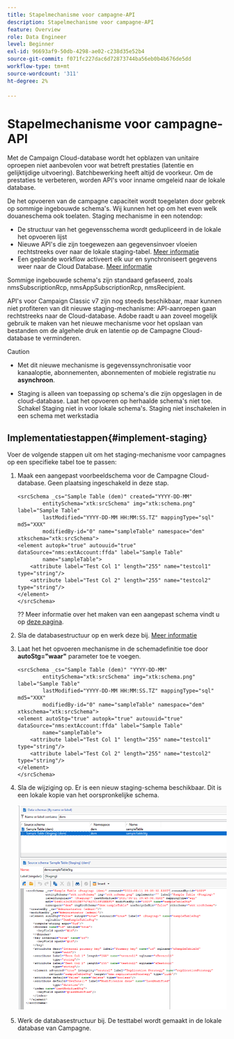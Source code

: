 ```yaml
---
title: Stapelmechanisme voor campagne-API
description: Stapelmechanisme voor campagne-API
feature: Overview
role: Data Engineer
level: Beginner
exl-id: 96693af9-50db-4298-ae02-c238d35e52b4
source-git-commit: f071fc227dac6d72873744ba56eb0b4b676de5dd
workflow-type: tm+mt
source-wordcount: '311'
ht-degree: 2%

---
```


# Stapelmechanisme voor campagne-API

Met de Campaign Cloud-database wordt het opblazen van unitaire oproepen niet aanbevolen voor wat betreft prestaties (latentie en gelijktijdige uitvoering). Batchbewerking heeft altijd de voorkeur. Om de prestaties te verbeteren, worden API&#39;s voor inname omgeleid naar de lokale database.

De het opvoeren van de campagne capaciteit wordt toegelaten door gebrek op sommige ingebouwde schema&#39;s. Wij kunnen het op om het even welk douaneschema ook toelaten. Staging mechanisme in een notendop:

* De structuur van het gegevensschema wordt gedupliceerd in de lokale het opvoeren lijst
* Nieuwe API&#39;s die zijn toegewezen aan gegevensinvoer vloeien rechtstreeks over naar de lokale staging-tabel. [Meer informatie](new-apis.md)
* Een geplande workflow activeert elk uur en synchroniseert gegevens weer naar de Cloud Database. [Meer informatie](../config/replication.md)

Sommige ingebouwde schema&#39;s zijn standaard gefaseerd, zoals nmsSubscriptionRcp, nmsAppSubscriptionRcp, nmsRecipient.

API&#39;s voor Campaign Classic v7 zijn nog steeds beschikbaar, maar kunnen niet profiteren van dit nieuwe staging-mechanisme: API-aanroepen gaan rechtstreeks naar de Cloud-database. Adobe raadt u aan zoveel mogelijk gebruik te maken van het nieuwe mechanisme voor het opslaan van bestanden om de algehele druk en latentie op de Campagne Cloud-database te verminderen.

>[!CAUTION]
>
>* Met dit nieuwe mechanisme is gegevenssynchronisatie voor kanaaloptie, abonnementen, abonnementen of mobiele registratie nu **asynchroon**.
>
>* Staging is alleen van toepassing op schema&#39;s die zijn opgeslagen in de cloud-database. Laat het opvoeren op herhaalde schema&#39;s niet toe. Schakel Staging niet in voor lokale schema&#39;s. Staging niet inschakelen in een schema met werkstadia

>


## Implementatiestappen{#implement-staging}

Voer de volgende stappen uit om het staging-mechanisme voor campagnes op een specifieke tabel toe te passen:

1. Maak een aangepast voorbeeldschema voor de Campagne Cloud-database. Geen plaatsing ingeschakeld in deze stap.

   ```
   <srcSchema _cs="Sample Table (dem)" created="YYYY-DD-MM"
           entitySchema="xtk:srcSchema" img="xtk:schema.png" label="Sample Table"
           lastModified="YYYY-DD-MM HH:MM:SS.TZ" mappingType="sql" md5="XXX"
           modifiedBy-id="0" name="sampleTable" namespace="dem" xtkschema="xtk:srcSchema">
   <element autopk="true" autouuid="true" dataSource="nms:extAccount:ffda" label="Sample Table"
           name="sampleTable">
       <attribute label="Test Col 1" length="255" name="testcol1" type="string"/>
       <attribute label="Test Col 2" length="255" name="testcol2" type="string"/>
   </element>
   </srcSchema>
   ```

   ?? Meer informatie over het maken van een aangepast schema vindt u op [deze pagina](create-schema.md).

1. Sla de databasestructuur op en werk deze bij.  [Meer informatie](update-database-structure.md)

1. Laat het het opvoeren mechanisme in de schemadefinitie toe door **autoStg=&quot;waar&quot;** parameter toe te voegen.

   ```
   <srcSchema _cs="Sample Table (dem)" "YYYY-DD-MM"
           entitySchema="xtk:srcSchema" img="xtk:schema.png" label="Sample Table"
           lastModified="YYYY-DD-MM HH:MM:SS.TZ" mappingType="sql" md5="XXX"
           modifiedBy-id="0" name="sampleTable" namespace="dem" xtkschema="xtk:srcSchema">
   <element autoStg="true" autopk="true" autouuid="true" dataSource="nms:extAccount:ffda" label="Sample Table"
           name="sampleTable">
       <attribute label="Test Col 1" length="255" name="testcol1" type="string"/>
       <attribute label="Test Col 2" length="255" name="testcol2" type="string"/>
   </element>
   </srcSchema>
   ```

1. Sla de wijziging op. Er is een nieuw staging-schema beschikbaar. Dit is een lokale kopie van het oorspronkelijke schema.

   ![](assets/staging-mechanism.png)

1. Werk de databasestructuur bij. De testtabel wordt gemaakt in de lokale database van Campagne.
